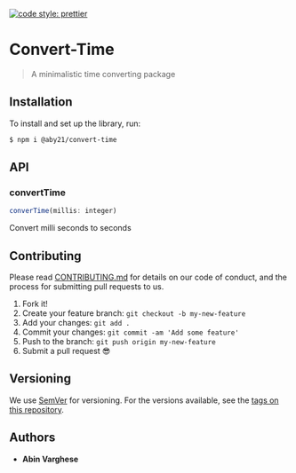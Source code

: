 [![code style: prettier](https://img.shields.io/badge/code_style-prettier-ff69b4.svg?style=flat-square)](https://github.com/prettier/prettier)

# Convert-Time

> A minimalistic time converting package

## Installation

To install and set up the library, run:

```sh
$ npm i @aby21/convert-time
```

## API

### convertTime

```js
converTime(millis: integer)
```

Convert milli seconds to seconds

## Contributing

Please read [CONTRIBUTING.md](CONTRIBUTING.md) for details on our code of conduct, and the process for submitting pull requests to us.

1.  Fork it!
2.  Create your feature branch: `git checkout -b my-new-feature`
3.  Add your changes: `git add .`
4.  Commit your changes: `git commit -am 'Add some feature'`
5.  Push to the branch: `git push origin my-new-feature`
6.  Submit a pull request :sunglasses:

## Versioning

We use [SemVer](http://semver.org/) for versioning. For the versions available, see the [tags on this repository](https://github.com/your/project/tags).

## Authors

* **Abin Varghese** 
